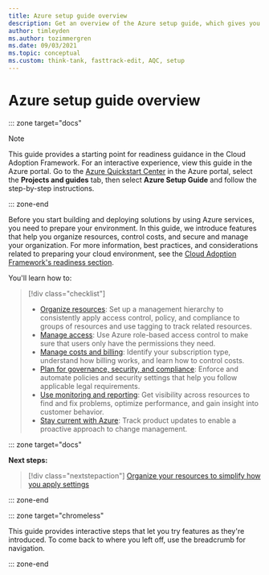 ```yaml
---
title: Azure setup guide overview
description: Get an overview of the Azure setup guide, which gives you step-by-step guidance to set up Azure effectively for your organization.
author: timleyden
ms.author: tozimmergren
ms.date: 09/03/2021
ms.topic: conceptual
ms.custom: think-tank, fasttrack-edit, AQC, setup
---
```


# Azure setup guide overview

::: zone target="docs"

> [!NOTE]
> This guide provides a starting point for readiness guidance in the Cloud Adoption Framework. For an interactive experience, view this guide in the Azure portal. Go to the [Azure Quickstart Center](https://portal.azure.com/?feature.quickstart=true#blade/Microsoft_Azure_Resources/QuickstartCenterBlade) in the Azure portal, select the **Projects and guides** tab, then select **Azure Setup Guide** and follow the step-by-step instructions.

::: zone-end

Before you start building and deploying solutions by using Azure services, you need to prepare your environment. In this guide, we introduce features that help you organize resources, control costs, and secure and manage your organization. For more information, best practices, and considerations related to preparing your cloud environment, see the [Cloud Adoption Framework's readiness section](../index.md).

You'll learn how to:

> [!div class="checklist"]
>
> - [Organize resources](./organize-resources.md): Set up a management hierarchy to consistently apply access control, policy, and compliance to groups of resources and use tagging to track related resources.
> - [Manage access](./manage-access.md): Use Azure role-based access control to make sure that users only have the permissions they need.
> - [Manage costs and billing](./manage-costs.md): Identify your subscription type, understand how billing works, and learn how to control costs.
> - [Plan for governance, security, and compliance](./govern-org-compliance.md): Enforce and automate policies and security settings that help you follow applicable legal requirements.
> - [Use monitoring and reporting](./monitoring-reporting.md): Get visibility across resources to find and fix problems, optimize performance, and gain insight into customer behavior.
> - [Stay current with Azure](./staying-current.md): Track product updates to enable a proactive approach to change management.

::: zone target="docs"

**Next steps:**

> [!div class="nextstepaction"]
> [Organize your resources to simplify how you apply settings](./organize-resources.md)

::: zone-end

::: zone target="chromeless"

This guide provides interactive steps that let you try features as they're introduced. To come back to where you left off, use the breadcrumb for navigation.

::: zone-end
